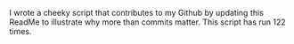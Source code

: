 I wrote a cheeky script that contributes to my Github by updating this ReadMe to illustrate why more than commits matter. This script has run 122 times.